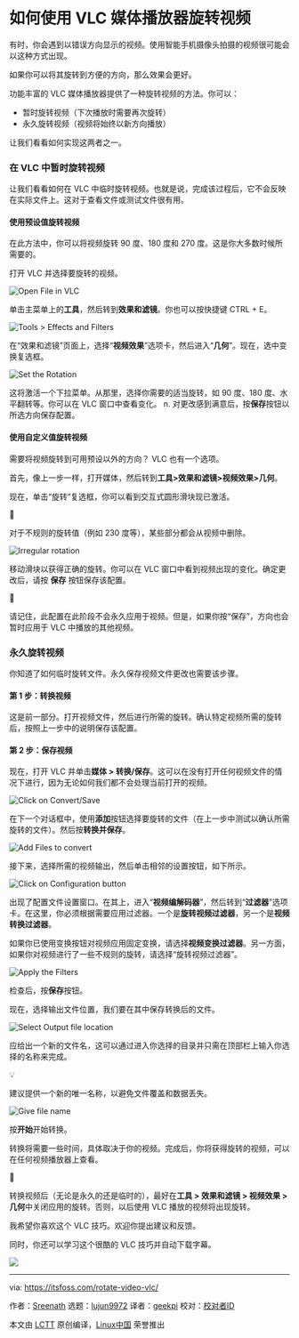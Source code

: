 [#]: subject: "How to Rotate a Video With VLC Media Player"
[#]: via: "https://itsfoss.com/rotate-video-vlc/"
[#]: author: "Sreenath https://itsfoss.com/author/sreenath/"
[#]: collector: "lujun9972"
[#]: translator: "geekpi"
[#]: reviewer: " "
[#]: publisher: " "
[#]: url: " "

如何使用 VLC 媒体播放器旋转视频
======

有时，你会遇到以错误方向显示的视频。使用智能手机摄像头拍摄的视频很可能会以这种方式出现。

如果你可以将其旋转到方便的方向，那么效果会更好。

功能丰富的 VLC 媒体播放器提供了一种旋转视频的方法。你可以：

  * 暂时旋转视频（下次播放时需要再次旋转）
  * 永久旋转视频（视频将始终以新方向播放）



让我们看看如何实现这两者之一。

### 在 VLC 中暂时旋转视频

让我们看看如何在 VLC 中临时旋转视频。也就是说，完成该过程后，它不会反映在实际文件上。这对于查看文件或测试文件很有用。

#### 使用预设值旋转视频

在此方法中，你可以将视频旋转 90 度、180 度和 270 度。这是你大多数时候所需要的。

打开 VLC 并选择要旋转的视频。

![Open File in VLC][1]

单击主菜单上的**工具**，然后转到**效果和滤镜**。你也可以按快捷键 CTRL + E。

![Tools > Effects and Filters][2]

在“效果和滤镜”页面上，选择“**视频效果**”选项卡，然后进入“**几何**”。现在，选中变换复选框。

![Set the Rotation][3]

这将激活一个下拉菜单。从那里，选择你需要的适当旋转，如 90 度、180 度、水平翻转等。你可以在 VLC 窗口中查看变化。
n.
对更改感到满意后，按**保存**按钮以所选方向保存配置。

#### 使用自定义值旋转视频

需要将视频旋转到可用预设以外的方向？ VLC 也有一个选项。

首先，像上一步一样，打开媒体，然后转到**工具>效果和滤镜>视频效果>几何**。

现在，单击“旋转”复选框，你可以看到交互式圆形滑块现已激活。

🚧

对于不规则的旋转值（例如 230 度等），某些部分都会从视频中删除。

![Irregular rotation][4]

移动滑块以获得正确的旋转。你可以在 VLC 窗口中看到视频出现的变化。确定更改后，请按 **保存** 按钮保存该配置。

🚧

请记住，此配置在此阶段不会永久应用于视频。但是，如果你按“保存”，方向也会暂时应用于 VLC 中播放的其他视频。

### 永久旋转视频

你知道了如何临时旋转文件。永久保存视频文件更改也需要该步骤。

#### 第 1 步：转换视频

这是前一部分。打开视频文件，然后进行所需的旋转。确认特定视频所需的旋转后，按照上一步中的说明保存该配置。

#### 第 2 步：保存视频

现在，打开 VLC 并单击**媒体 > 转换/保存**。这可以在没有打开任何视频文件的情况下进行，因为无论如何我们都不会处理当前打开的视频。

![Click on Convert/Save][5]

在下一个对话框中，使用**添加**按钮选择要旋转的文件（在上一步中测试以确认所需旋转的文件）。然后按**转换并保存**。

![Add Files to convert][6]

接下来，选择所需的视频输出，然后单击相邻的设置按钮，如下所示。

![Click on Configuration button][7]

出现了配置文件设置窗口。在其上，进入“**视频编解码器**”，然后转到“**过滤器**”选项卡。在这里，你必须根据需要应用过滤器。一个是**旋转视频过滤器**，另一个是**视频转换过滤器**。

如果你已使用变换按钮对视频应用固定变换，请选择**视频变换过滤器**。另一方面，如果你对视频进行了一些不规则的旋转，请选择“旋转视频过滤器”。

![Apply the Filters][8]

检查后，按**保存**按钮。

现在，选择输出文件位置，我们要在其中保存转换后的文件。

![Select Output file location][9]

应给出一个新的文件名，这可以通过进入你选择的目录并只需在顶部栏上输入你选择的名称来完成。

💡

建议提供一个新的唯一名称，以避免文件覆盖和数据丢失。

![Give file name][10]

按**开始**开始转换。

转换将需要一些时间，具体取决于你的视频。完成后，你将获得旋转的视频，可以在任何视频播放器上查看。

🚧

转换视频后（无论是永久的还是临时的），最好在**工具 > 效果和滤镜 > 视频效果 > 几何**中关闭应用的旋转。否则，以后使用 VLC 播放的视频将出现旋转。

我希望你喜欢这个 VLC 技巧。欢迎你提出建议和反馈。

同时，你还可以学习这个很酷的 VLC 技巧并自动下载字幕。

![][11]

--------------------------------------------------------------------------------

via: https://itsfoss.com/rotate-video-vlc/

作者：[Sreenath][a]
选题：[lujun9972][b]
译者：[geekpi](https://github.com/geekpi)
校对：[校对者ID](https://github.com/校对者ID)

本文由 [LCTT](https://github.com/LCTT/TranslateProject) 原创编译，[Linux中国](https://linux.cn/) 荣誉推出

[a]: https://itsfoss.com/author/sreenath/
[b]: https://github.com/lujun9972
[1]: https://itsfoss.com/content/images/2023/08/open-a-file-in-vlc.png
[2]: https://itsfoss.com/content/images/2023/08/effects-and-filters-in-main-menu.png
[3]: https://itsfoss.com/content/images/2023/08/rotate-video-in-transform.png
[4]: https://itsfoss.com/content/images/2023/08/rotate.png
[5]: https://itsfoss.com/content/images/2023/08/click-on-convert-and-save.png
[6]: https://itsfoss.com/content/images/2023/08/Add-files-to-convert.png
[7]: https://itsfoss.com/content/images/2023/08/click-on-config-button.png
[8]: https://itsfoss.com/content/images/2023/08/apply-filters.png
[9]: https://itsfoss.com/content/images/2023/08/give-an-output-file-name.png
[10]: https://itsfoss.com/content/images/2023/08/select-filename.png
[11]: https://itsfoss.com/content/images/size/w256h256/2022/12/android-chrome-192x192.png
